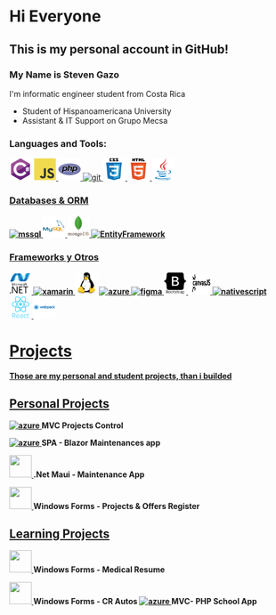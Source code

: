 # Hi Everyone
## This is my personal account in GitHub!
### My Name is Steven Gazo
I'm informatic engineer student from Costa Rica 

- Student of Hispanoamericana University
- Assistant & IT Support on Grupo Mecsa

<h3 align="left">Languages and Tools:</h3>

<p align="left"> 
 <img src="https://raw.githubusercontent.com/devicons/devicon/master/icons/csharp/csharp-original.svg" alt="csharp" width="40" height="40"/> </a> <a href="https://www.w3schools.com/css/" target="_blank" rel="noreferrer"> 
    <img src="https://raw.githubusercontent.com/devicons/devicon/master/icons/javascript/javascript-original.svg" alt="javascript" width="40" height="40"/> </a> <a href="https://www.linux.org/" target="_blank" rel="noreferrer">
        <img src="https://raw.githubusercontent.com/devicons/devicon/master/icons/php/php-original.svg" alt="php" width="40" height="40"/> </a> <a href="https://reactjs.org/" target="_blank" rel="noreferrer"> 
  <img src="https://www.vectorlogo.zone/logos/git-scm/git-scm-icon.svg" alt="git" width="40" height="40"/> </a> <a href="https://www.w3.org/html/" target="_blank" rel="noreferrer">
   <img src="https://raw.githubusercontent.com/devicons/devicon/master/icons/css3/css3-original-wordmark.svg" alt="css3" width="40" height="40"/> </a> <a href="https://dotnet.microsoft.com/" target="_blank" rel="noreferrer">
   <img src="https://raw.githubusercontent.com/devicons/devicon/master/icons/html5/html5-original-wordmark.svg" alt="html5" width="40" height="40"/> </a> <a href="https://www.java.com" target="_blank" rel="noreferrer"> 
      <img src="https://raw.githubusercontent.com/devicons/devicon/master/icons/java/java-original.svg" alt="java" width="40" height="40"/> </a> <a href="https://developer.mozilla.org/en-US/docs/Web/JavaScript" target="_blank" rel="noreferrer"> 
<b
</p>

<h3 align="left">Databases & ORM</h3>

<p align="left"> 
   <img src="https://www.svgrepo.com/show/303229/microsoft-sql-server-logo.svg" alt="mssql" width="40" height="40"/> </a> <a href="https://www.mysql.com/" target="_blank" rel="noreferrer"> 
<img src="https://raw.githubusercontent.com/devicons/devicon/master/icons/mysql/mysql-original-wordmark.svg" alt="mysql" width="40" height="40"/> </a> <a href="https://nativescript.org/" target="_blank" rel="noreferrer"> 
   <img src="https://raw.githubusercontent.com/devicons/devicon/master/icons/mongodb/mongodb-original-wordmark.svg" alt="mongodb" width="40" height="40"/> </a> <a href="https://www.microsoft.com/en-us/sql-server" target="_blank" rel="noreferrer"> 
   <img src="https://www.fixedbuffer.com/wp-content/uploads/2018/09/EFCore.png" alt="EntityFramework" width="40" height="40"/> </a> <a href="https://learn.microsoft.com/en-us/ef/" target="_blank" rel="noreferrer"> 

</p>

<h3 align="left">Frameworks y Otros</h3>
<p align="left"> 
   <img src="https://raw.githubusercontent.com/devicons/devicon/master/icons/dot-net/dot-net-original-wordmark.svg" alt="dotnet" width="40" height="40"/> </a> <a href="https://www.figma.com/" target="_blank" rel="noreferrer">
       <img src="https://raw.githubusercontent.com/detain/svg-logos/780f25886640cef088af994181646db2f6b1a3f8/svg/xamarin.svg" alt="xamarin" width="40" height="40"/> </a>
     <img src="https://raw.githubusercontent.com/devicons/devicon/master/icons/linux/linux-original.svg" alt="linux" width="40" height="40"/> </a> <a href="https://www.mongodb.com/" target="_blank" rel="noreferrer"> 
 <a href="https://azure.microsoft.com/en-in/" target="_blank" rel="noreferrer"> 
  <img src="https://www.vectorlogo.zone/logos/microsoft_azure/microsoft_azure-icon.svg" alt="azure" width="40" height="40"/> </a> <a href="https://getbootstrap.com" target="_blank" rel="noreferrer"> 
   <img src="https://www.vectorlogo.zone/logos/figma/figma-icon.svg" alt="figma" width="40" height="40"/> </a> <a href="https://git-scm.com/" target="_blank" rel="noreferrer"> 
<img src="https://raw.githubusercontent.com/devicons/devicon/master/icons/bootstrap/bootstrap-plain-wordmark.svg" alt="bootstrap" width="40" height="40"/> </a> <a href="https://canvasjs.com" target="_blank" rel="noreferrer">
  <img src="https://raw.githubusercontent.com/Hardik0307/Hardik0307/master/assets/canvasjs-charts.svg" alt="canvasjs" width="40" height="40"/> </a> <a href="https://www.w3schools.com/cs/" target="_blank" rel="noreferrer">
  <img src="https://raw.githubusercontent.com/detain/svg-logos/780f25886640cef088af994181646db2f6b1a3f8/svg/nativescript.svg" alt="nativescript" width="40" height="40"/> </a> <a href="https://www.php.net" target="_blank" rel="noreferrer"> 
    <img src="https://raw.githubusercontent.com/devicons/devicon/master/icons/react/react-original-wordmark.svg" alt="react" width="40" height="40"/> </a> <a href="https://webpack.js.org" target="_blank" rel="noreferrer"> 
    <img src="https://raw.githubusercontent.com/devicons/devicon/d00d0969292a6569d45b06d3f350f463a0107b0d/icons/webpack/webpack-original-wordmark.svg" alt="webpack" width="40" height="40"/> </a> <a href="https://dotnet.microsoft.com/apps/xamarin" target="_blank" rel="noreferrer"> 
</p>


# Projects
Those are my personal and student projects, than i builded
## Personal Projects
  <img src="https://img.icons8.com/nolan/256/web.png" alt="azure" width="40" height="40"/> </a>MVC Projects Control  <a href="https://github.com/stevengazo/ProjectsControl" target="_blank" rel="noreferrer"> 

  <img src="https://img.icons8.com/nolan/256/web.png" alt="azure" width="40" height="40"/> </a>SPA - Blazor Maintenances app <a href="https://github.com/stevengazo/RNControl-WebApp" target="_blank" rel="noreferrer"> 

  <img src="https://img.icons8.com/nolan/256/mobile-package-tracking.png" width="40" height="40"/> </a>.Net Maui - Maintenance App <a href="https://github.com/stevengazo/App-Mantenimientos-Pararrayos" target="_blank" rel="noreferrer"> 

<img src="https://img.icons8.com/external-inipagistudio-lineal-color-inipagistudio/256/external-desktop-augmented-reality-inipagistudio-lineal-color-inipagistudio.png" width="40" height="40"/> </a>Windows Forms - Projects  & Offers Register<a href="https://github.com/stevengazo/ProyectosAsfaltos" rel="noreferrer"> 

## Learning Projects

<img src="https://img.icons8.com/external-inipagistudio-lineal-color-inipagistudio/256/external-desktop-augmented-reality-inipagistudio-lineal-color-inipagistudio.png" width="40" height="40"/> </a>Windows Forms - Medical Resume<a href="https://github.com/stevengazo/ExpedienteMedico" target="_blank" rel="noreferrer"> 

  <img src="https://img.icons8.com/external-inipagistudio-lineal-color-inipagistudio/256/external-desktop-augmented-reality-inipagistudio-lineal-color-inipagistudio.png" width="40" height="40"/> </a>Windows Forms - CR Autos <a href="https://github.com/stevengazo/CRAutos-WindowsForm" target="_blank" rel="noreferrer"> 
<img src="https://img.icons8.com/nolan/256/web.png" alt="azure" width="40" height="40"/> </a>MVC- PHP School App <a href="https://github.com/stevengazo/App-School" target="_blank" rel="noreferrer"> 
